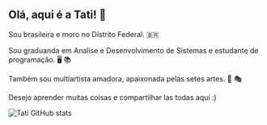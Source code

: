 ## Olá, aqui é a Tati! 👋

Sou brasileira e moro no Distrito Federal. 🇧🇷

Sou graduanda em Analise e Desenvolvimento de Sistemas e estudante de programaçâo. 🖥️ 📚

Também sou multiartista amadora, apaixonada pelas setes artes. 🎨 🎭 

Desejo aprender muitas coisas e compartilhar las todas aqui :)





![Tati GitHub stats](https://github-readme-stats.vercel.app/api?username=tatianecarolli&show_icons=true&theme=dark)
